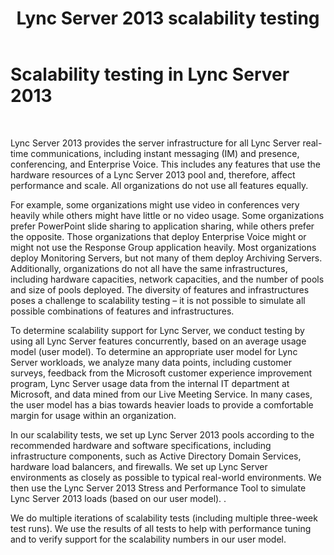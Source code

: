 ﻿---
title: Lync Server 2013 scalability testing
TOCTitle: Scalability testing
ms:assetid: bf41bac6-d4ec-4de6-9a44-a82d01a87279
ms:mtpsurl: https://technet.microsoft.com/en-us/library/JJ205226(v=OCS.15)
ms:contentKeyID: 48185289
ms.date: 07/23/2014
mtps_version: v=OCS.15
---

# Scalability testing in Lync Server 2013

 


Lync Server 2013 provides the server infrastructure for all Lync Server real-time communications, including instant messaging (IM) and presence, conferencing, and Enterprise Voice. This includes any features that use the hardware resources of a Lync Server 2013 pool and, therefore, affect performance and scale. All organizations do not use all features equally.

For example, some organizations might use video in conferences very heavily while others might have little or no video usage. Some organizations prefer PowerPoint slide sharing to application sharing, while others prefer the opposite. Those organizations that deploy Enterprise Voice might or might not use the Response Group application heavily. Most organizations deploy Monitoring Servers, but not many of them deploy Archiving Servers. Additionally, organizations do not all have the same infrastructures, including hardware capacities, network capacities, and the number of pools and size of pools deployed. The diversity of features and infrastructures poses a challenge to scalability testing – it is not possible to simulate all possible combinations of features and infrastructures.

To determine scalability support for Lync Server, we conduct testing by using all Lync Server features concurrently, based on an average usage model (user model). To determine an appropriate user model for Lync Server workloads, we analyze many data points, including customer surveys, feedback from the Microsoft customer experience improvement program, Lync Server usage data from the internal IT department at Microsoft, and data mined from our Live Meeting Service. In many cases, the user model has a bias towards heavier loads to provide a comfortable margin for usage within an organization.

In our scalability tests, we set up Lync Server 2013 pools according to the recommended hardware and software specifications, including infrastructure components, such as Active Directory Domain Services, hardware load balancers, and firewalls. We set up Lync Server environments as closely as possible to typical real-world environments. We then use the Lync Server 2013 Stress and Performance Tool to simulate Lync Server 2013 loads (based on our user model). .

We do multiple iterations of scalability tests (including multiple three-week test runs). We use the results of all tests to help with performance tuning and to verify support for the scalability numbers in our user model.

